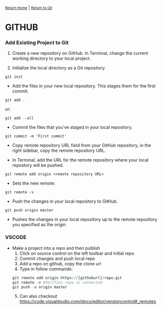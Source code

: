<small>[Return Home](../../README.md)</small> | <small>[Return to Git](index.md)</small>

# GITHUB

### Add Existing Project to Git

1. Create a new repository on GitHub.
   In Terminal, change the current working directory to your local project.

2. Initialize the local directory as a Git repository.

`git init`

- Add the files in your new local repository. This stages them for the first commit.

`git add .`

or:

`git add --all`

- Commit the files that you've staged in your local repository.

`git commit -m 'First commit'`

- Copy remote repository URL field from your GitHub repository, in the right sidebar, copy the remote repository URL.

- In Terminal, add the URL for the remote repository where your local repostory will be pushed.

`git remote add origin <remote repository URL>`

- Sets the new remote:

`git remote -v`

- Push the changes in your local repository to GitHub.

`git push origin master`

- Pushes the changes in your local repository up to the remote repository you specified as the origin

### VSCODE

- Make a project into a repo and then publish
  1. Click on source control on the left toolbar and initial repo
  2. Commit changes and push local repo
  3. Add a repo on github, copy the clone url
  4. Type in follow commands:
  ```python
  git remote add origin https://[githuburl]/repo.git
  git remote -v #Verifies repo is connected
  git push -u origin master
  ```
  5. Can also checkout https://code.visualstudio.com/docs/editor/versioncontrol#_remotes
